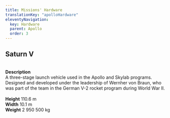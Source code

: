 ```yaml
---
title: Missions' Hardware
translationKey: "apolloHardware"
eleventyNavigation:
  key: Hardware
  parent: Apollo
  order: 3
---
```

<h2>Saturn V</h2>
<div class="double">
<div class="left">

<div class="pswp-gallery" id="my-gallery">
<a href="/assets/img/apollo/large/saturn_large.jpg" 
    data-pswp-width="1448" 
    data-pswp-height="2048" 
    target="_blank">
    <img src="/assets/img/apollo/thumbnails/saturn_small.jpg" alt="" />
</a>
</div>

</div>
<div class="right">
<br><strong>Description</strong><br>
A three-stage launch vehicle used in the Apollo and Skylab programs. Designed and developed under the leadership of Wernher von Braun, who was part of the team in the German V-2 rocket program during World War II.<br>
<br><strong>Height</strong> 110.6 m
<br><strong>Width</strong> 10.1 m
<br><strong>Weight</strong> 2 950 500 kg
</div>
</div>